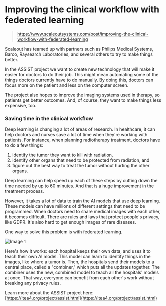 ﻿# Improving the clinical workflow with federated learning

> https://www.scaleoutsystems.com/post/improving-the-clinical-workflow-with-federated-learning

Scaleout has teamed up with partners such as Philips Medical Systems, Barco, Raysearch Laboratories, and several others to try to make things better.

In the ASSIST project we want to create new technology that will make it easier for doctors to do their job. This might mean automating some of the things doctors currently have to do manually. By doing this, doctors can focus more on the patient and less on the computer screen.

The project also hopes to improve the imaging systems used in therapy, so patients get better outcomes. And, of course, they want to make things less expensive, too.

### Saving time in the clinical workflow

Deep learning is changing a lot of areas of research. In healthcare, it can help doctors and nurses save a lot of time when they're working with patients. For instance, when planning radiotherapy treatment, doctors have to do a few things:

1.  identify the tumor they want to kill with radiation,
2.  identify other organs that need to be protected from radiation, and
3.  figure out the best way to treat the tumor without hurting the other organs.

Deep learning can help speed up each of these steps by cutting down the time needed by up to 60 minutes. And that is a huge improvement in the treatment process.

However, it takes a lot of data to train the AI models that use deep learning. These models can have millions of different settings that need to be programmed. When doctors need to share medical images with each other, it becomes difficult. There are rules and laws that protect people's privacy, like GDPR. It's also hard to get enough images of rare diseases.

One way to solve this problem is with federated learning.

![Image 1](https://cdn.prod.website-files.com/65b2c538561625e62bd16a2a/65bbe70d5a4838ee2bf585a8_64253e9ddf84715da6af16b5_assist.jpeg)

Here's how it works: each hospital keeps their own data, and uses it to teach their own AI model. This model can learn to identify things in the images, like where a tumor is. Then, the hospitals send their models to a central place, called a "combiner," which puts all the updates together. The combiner uses the new, combined model to teach all the hospitals' models at once. That way, everyone can benefit from each other's work without breaking any privacy rules.

Learn more about the ASSIST project here: [https://itea4.org/project/assist.html](https://itea4.org/project/assist.html)
